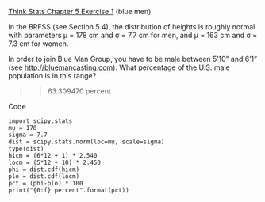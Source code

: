 [Think Stats Chapter 5 Exercise 1](http://greenteapress.com/thinkstats2/html/thinkstats2006.html#toc50) (blue men)

In the BRFSS (see Section 5.4), the distribution of heights is roughly normal with parameters µ = 178 cm and σ = 7.7 cm for men, and µ = 163 cm and σ = 7.3 cm for women.

In order to join Blue Man Group, you have to be male between 5’10” and 6’1” (see http://bluemancasting.com). What percentage of the U.S. male population is in this range?

>> 63.309470 percent

Code

    import scipy.stats
    mu = 178
    sigma = 7.7
    dist = scipy.stats.norm(loc=mu, scale=sigma)
    type(dist)
    hicm = (6*12 + 1) * 2.540 
    locm = (5*12 + 10) * 2.450
    phi = dist.cdf(hicm)
    plo = dist.cdf(locm)
    pct = (phi-plo) * 100
    print("{0:f} percent".format(pct))
